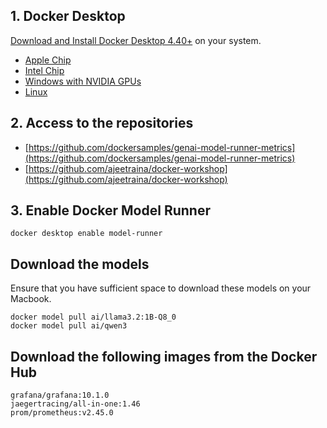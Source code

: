 ## 1. Docker Desktop

[Download and Install Docker Desktop 4.40+](https://www.docker.com/products/docker-desktop/) on your system. 

 - [Apple Chip](https://desktop.docker.com/mac/main/arm64/Docker.dmg)
 - [Intel Chip](https://desktop.docker.com/mac/main/amd64/Docker.dmg)
 - [Windows with NVIDIA GPUs](https://desktop.docker.com/win/main/amd64/Docker%20Desktop%20Installer.exe)
 - [Linux](https://docs.docker.com/desktop/linux/install/)


## 2. Access to the repositories

- [https://github.com/dockersamples/genai-model-runner-metrics](https://github.com/dockersamples/genai-model-runner-metrics)
- [https://github.com/ajeetraina/docker-workshop](https://github.com/ajeetraina/docker-workshop)


## 3. Enable Docker Model Runner

```
docker desktop enable model-runner
```

## Download the models

Ensure that you have sufficient space to download these models on your Macbook.

```
docker model pull ai/llama3.2:1B-Q8_0
docker model pull ai/qwen3
```

## Download the following images from the Docker Hub

```
grafana/grafana:10.1.0
jaegertracing/all-in-one:1.46
prom/prometheus:v2.45.0
```

